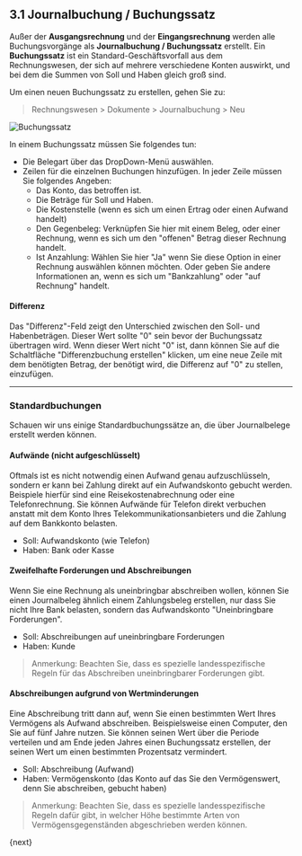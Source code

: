 ## 3.1 Journalbuchung / Buchungssatz

Außer der **Ausgangsrechnung** und der **Eingangsrechnung** werden alle Buchungsvorgänge als **Journalbuchung / Buchungssatz** erstellt. Ein **Buchungssatz** ist ein Standard-Geschäftsvorfall aus dem Rechnungswesen, der sich auf mehrere verschiedene Konten auswirkt, und bei dem die Summen von Soll und Haben gleich groß sind.

Um einen neuen Buchungssatz zu erstellen, gehen Sie zu:

> Rechnungswesen > Dokumente > Journalbuchung > Neu

<img class="screenshot" alt="Buchungssatz" src="{{docs_base_url}}/assets/img/accounts/journal-entry.png">

In einem Buchungssatz müssen Sie folgendes tun:

* Die Belegart über das DropDown-Menü auswählen.
* Zeilen für die einzelnen Buchungen hinzufügen. In jeder Zeile müssen Sie folgendes Angeben:
    * Das Konto, das betroffen ist.
    * Die Beträge für Soll und Haben.
    * Die Kostenstelle (wenn es sich um einen Ertrag oder einen Aufwand handelt)
    * Den Gegenbeleg: Verknüpfen Sie hier mit einem Beleg, oder einer Rechnung, wenn es sich um den "offenen" Betrag dieser Rechnung handelt.
    * Ist Anzahlung: Wählen Sie hier "Ja" wenn Sie diese Option in einer Rechnung auswählen können möchten. Oder geben Sie andere Informationen an, wenn es sich um "Bankzahlung" oder "auf Rechnung" handelt.

#### Differenz

Das "Differenz"-Feld zeigt den Unterschied zwischen den Soll- und Habenbeträgen. Dieser Wert sollte "0" sein bevor der Buchungssatz übertragen wird. Wenn dieser Wert nicht "0" ist, dann können Sie auf die Schaltfläche "Differenzbuchung erstellen" klicken, um eine neue Zeile mit dem benötigten Betrag, der benötigt wird, die Differenz auf "0" zu stellen, einzufügen.

---

### Standardbuchungen

Schauen wir uns einige Standardbuchungssätze an, die über Journalbelege erstellt werden können.

#### Aufwände (nicht aufgeschlüsselt)

Oftmals ist es nicht notwendig einen Aufwand genau aufzuschlüsseln, sondern er kann bei Zahlung direkt auf ein Aufwandskonto gebucht werden. Beispiele hierfür sind eine Reisekostenabrechnung oder eine Telefonrechnung. Sie können Aufwände für Telefon direkt verbuchen anstatt mit dem Konto Ihres Telekommunikationsanbieters und die Zahlung auf dem Bankkonto belasten.

* Soll: Aufwandskonto (wie Telefon)
* Haben: Bank oder Kasse

#### Zweifelhafte Forderungen und Abschreibungen

Wenn Sie eine Rechnung als uneinbringbar abschreiben wollen, können Sie einen Journalbeleg ähnlich einem Zahlungsbeleg erstellen, nur dass Sie nicht Ihre Bank belasten, sondern das Aufwandskonto "Uneinbringbare Forderungen".

* Soll: Abschreibungen auf uneinbringbare Forderungen
* Haben: Kunde

> Anmerkung: Beachten Sie, dass es spezielle landesspezifische Regeln für das Abschreiben uneinbringbarer Forderungen gibt.

#### Abschreibungen aufgrund von Wertminderungen

Eine Abschreibung tritt dann auf, wenn Sie einen bestimmten Wert Ihres Vermögens als Aufwand abschreiben. Beispielsweise einen Computer, den Sie auf fünf Jahre nutzen. Sie können seinen Wert über die Periode verteilen und am Ende jeden Jahres einen Buchungssatz erstellen, der seinen Wert um einen bestimmten Prozentsatz vermindert.

* Soll: Abschreibung (Aufwand)
* Haben: Vermögenskonto (das Konto auf das Sie den Vermögenswert, denn Sie abschreiben, gebucht haben)

> Anmerkung: Beachten Sie, dass es spezielle landesspezifische Regeln dafür gibt, in welcher Höhe bestimmte Arten von Vermögensgegenständen abgeschrieben werden können.

{next}
